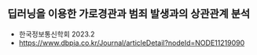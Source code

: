 딥러닝을 이용한 가로경관과 범죄 발생과의 상관관계 분석
------------------------------------------
* 한국정보통신학회 2023.2
* https://www.dbpia.co.kr/Journal/articleDetail?nodeId=NODE11219090

